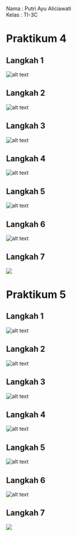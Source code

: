 Nama : Putri Ayu Aliciawati  
Kelas : TI-3C

# Praktikum 4
## Langkah 1
![alt text](image.png)
## Langkah 2
![alt text](image-1.png)
## Langkah 3
![alt text](image-2.png)
## Langkah 4
![alt text](image-3.png)
## Langkah 5
![alt text](image-4.png)
## Langkah 6
![alt text](image-5.png)
## Langkah 7
![](image-6.png)

# Praktikum 5
## Langkah 1
![alt text](image-7.png)
## Langkah 2
![alt text](image-8.png)
## Langkah 3
![alt text](image-9.png)
## Langkah 4
![alt text](image-10.png)
## Langkah 5
![alt text](image-11.png)
## Langkah 6
![alt text](image-12.png)
## Langkah 7
![](image-12.gif)
